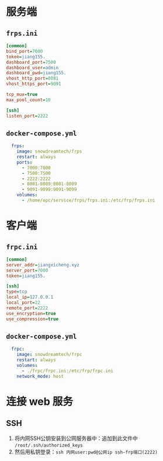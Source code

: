 # 服务端

## `frps.ini`
```ini
[common]
bind_port=7000
token=jiang155.
dashboard_port=7500
dashboard_user=admin
dashboard_pwd=jiang155.
vhost_http_port=8081
vhost_https_port=9091

tcp_mux=true
max_pool_count=10

[ssh]
listen_port=2222
```

## `docker-compose.yml`
```yml
  frps:
    image: snowdreamtech/frps
    restart: always
    ports:
      - 7000:7000
      - 7500:7500
      - 2222:2222
      - 8081-8089:8081-8089
      - 9091-9099:9091-9099
    volumes:
      - /home/opc/service/frps/frps.ini:/etc/frp/frps.ini
```

# 客户端

## `frpc.ini`
```ini
[common]
server_addr=jiangxicheng.xyz
server_port=7000
token=jiang155.

[ssh]
type=tcp
local_ip=127.0.0.1
local_port=22
remote_port=2222
use_encryption=true
use_compression=true
```

## `docker-compose.yml`
```yml
  frpc:
    image: snowdreamtech/frpc
    restart: always
    volumes:
      - ./frpc/frpc.ini:/etc/frp/frpc.ini
    network_mode: host
```

# 连接 web 服务
## SSH
1. 将内网SSH公钥安装到公网服务器中：追加到此文件中 `/root/.ssh/authorized_keys`
2. 然后用私钥登录：`ssh 内网user:pwd@公网ip ssh-frp端口(2222)`